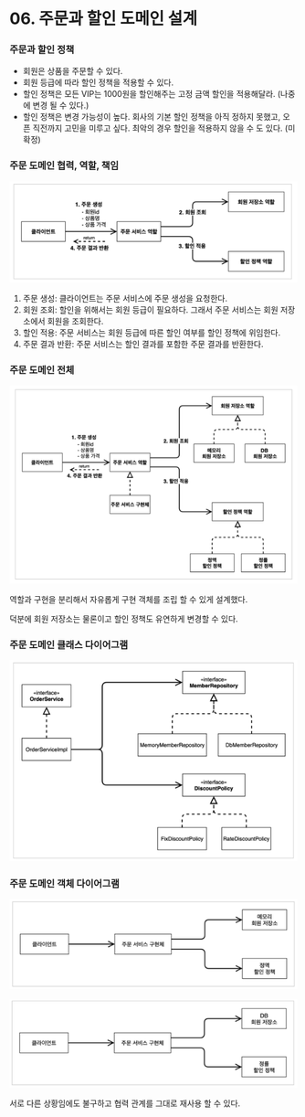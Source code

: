 # 06. 주문과 할인 도메인 설계

### 주문과 할인 정책 

* 회원은 상품을 주문할 수 있다. 
* 회원 등급에 따라 할인 정책을 적용할 수 있다. 
* 할인 정책은 모든 VIP는 1000원을 할인해주는 고정 금액 할인을 적용해달라. (나중에 변경 될 수 있다.) 
* 할인 정책은 변경 가능성이 높다. 회사의 기본 할인 정책을 아직 정하지 못했고, 오픈 직전까지 고민을 미루고 싶다. 최악의 경우 할인을 적용하지 않을 수 도 있다. (미확정)



### 주문 도메인 협력, 역할, 책임

![image-20220204230847974](../images/image-20220204230847974.png)

1. 주문 생성: 클라이언트는 주문 서비스에 주문 생성을 요청한다. 
2. 회원 조회: 할인을 위해서는 회원 등급이 필요하다. 그래서 주문 서비스는 회원 저장소에서 회원을 조회한다. 
3. 할인 적용: 주문 서비스는 회원 등급에 따른 할인 여부를 할인 정책에 위임한다. 
4. 주문 결과 반환: 주문 서비스는 할인 결과를 포함한 주문 결과를 반환한다.



### 주문 도메인 전체

![image-20220204230946869](../images/image-20220204230946869.png)

역할과 구현을 분리해서 자유롭게 구현 객체를 조립 할 수 있게 설계했다.

덕분에 회원 저장소는 물론이고 할인 정책도 유연하게 변경할 수 있다.



### 주문 도메인 클래스 다이어그램

![image-20220204231034539](../images/image-20220204231034539.png)



### 주문 도메인 객체 다이어그램

![image-20220204231055487](../images/image-20220204231055487.png)

![image-20220204231107220](../images/image-20220204231107220.png)

서로 다른 상황임에도 불구하고 협력 관계를 그대로 재사용 할 수 있다.
